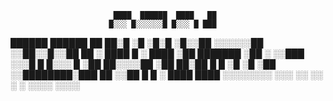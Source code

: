                            ████  ██████  ████   ██
                          █░░░ █░░░░░░█ █░░░ █ ███
  ██████   ██████ ██   ██░█   ░█     ░█░█   ░█░░██
 ░░░░░░██ ░░██░░█░░██ ██ ░ ████      █ ░ ████  ░██
  ███████  ░██ ░  ░░███   ░░░█      █   █░░░ █ ░██
 ██░░░░██  ░██     ██░██    █      █   ░█   ░█ ░██
░░████████░███    ██ ░░██  █      █    ░ ████  ████
 ░░░░░░░░ ░░░    ░░   ░░  ░      ░      ░░░░  ░░░░
